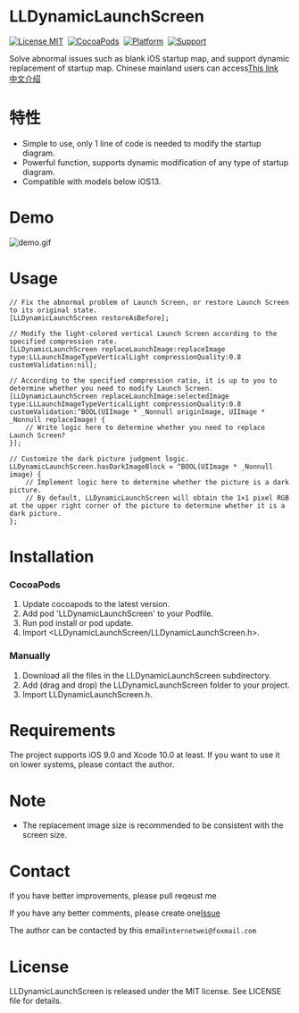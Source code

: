 LLDynamicLaunchScreen
==============
[![License MIT](https://img.shields.io/badge/license-MIT-green.svg?style=flat)](https://github.com/internetWei/llDark/blob/master/LICENSE)&nbsp; [![CocoaPods](https://img.shields.io/badge/pod-0.1.0-blue)](http://cocoapods.org/pods/LLDark)&nbsp; [![Platform](https://img.shields.io/badge/platform-ios-lightgrey)](https://www.apple.com/nl/ios)&nbsp; [![Support](https://img.shields.io/badge/support-iOS%209%2B-blue)](https://www.apple.com/nl/ios)

Solve abnormal issues such as blank iOS startup map, and support dynamic replacement of startup map.
Chinese mainland users can access[This link](https://gitee.com/internetWei/lldynamic-launch-screen)<br>
[中文介绍](https://github.com/internetWei/LLDynamicLaunchScreen/blob/master/README_CN.md)

特性
==============
- Simple to use, only 1 line of code is needed to modify the startup diagram.
- Powerful function, supports dynamic modification of any type of startup diagram.
- Compatible with models below iOS13.

Demo
==============
![demo.gif](https://github.com/internetWei/LLDynamicLaunchScreen/blob/master/Demo/Resources/demo.gif)

Usage
==============
```objc
// Fix the abnormal problem of Launch Screen, or restore Launch Screen to its original state.
[LLDynamicLaunchScreen restoreAsBefore];

// Modify the light-colored vertical Launch Screen according to the specified compression rate.
[LLDynamicLaunchScreen replaceLaunchImage:replaceImage type:LLLaunchImageTypeVerticalLight compressionQuality:0.8 customValidation:nil];

// According to the specified compression ratio, it is up to you to determine whether you need to modify Launch Screen.
[LLDynamicLaunchScreen replaceLaunchImage:selectedImage type:LLLaunchImageTypeVerticalLight compressionQuality:0.8 customValidation:^BOOL(UIImage * _Nonnull originImage, UIImage * _Nonnull replaceImage) {
    // Write logic here to determine whether you need to replace Launch Screen?
}];

// Customize the dark picture judgment logic.
LLDynamicLaunchScreen.hasDarkImageBlock = ^BOOL(UIImage * _Nonnull image) {
    // Implement logic here to determine whether the picture is a dark picture.
    // By default, LLDynamicLaunchScreen will obtain the 1×1 pixel RGB at the upper right corner of the picture to determine whether it is a dark picture.
};
```

Installation
==============
### CocoaPods
1. Update cocoapods to the latest version.
2. Add pod 'LLDynamicLaunchScreen' to your Podfile.
3. Run pod install or pod update.
4. Import <LLDynamicLaunchScreen/LLDynamicLaunchScreen.h>.

### Manually
1. Download all the files in the LLDynamicLaunchScreen subdirectory.
2. Add (drag and drop) the LLDynamicLaunchScreen folder to your project.
3. Import LLDynamicLaunchScreen.h.

Requirements
==============
The project supports iOS 9.0 and Xcode 10.0 at least. If you want to use it on lower systems, please contact the author.

Note
==============
* The replacement image size is recommended to be consistent with the screen size.

Contact
==============
If you have better improvements, please pull reqeust me

If you have any better comments, please create one[Issue](https://github.com/internetWei/LLDynamicLaunchScreen/issues)

The author can be contacted by this email`internetwei@foxmail.com`

License
==============
LLDynamicLaunchScreen is released under the MIT license. See LICENSE file for details.
